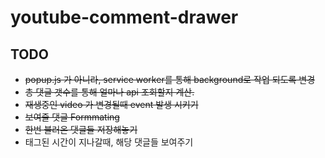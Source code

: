 # youtube-comment-drawer

## TODO
 - ~~popup.js 가 아니라, service worker를 통해 background로 작업 되도록 변경~~
 - ~~총 댓글 갯수를 통해 얼마나 api 조회할지 계산.~~
 - ~~재생중인 video 가 변경될때 event 발생 시키기~~
 - ~~보여줄 댓글 Formmating~~
 - ~~한번 불러온 댓글들 저장해놓기~~
 - 태그된 시간이 지나갈때, 해당 댓글들 보여주기